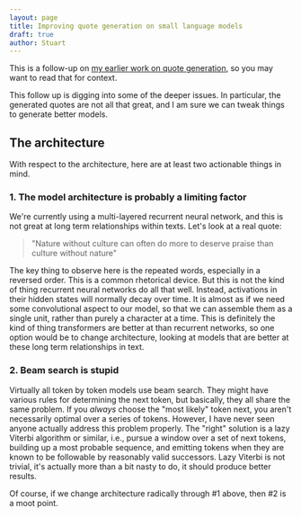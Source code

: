 ```yaml
---
layout: page
title: Improving quote generation on small language models
draft: true
author: Stuart
---
```


This is a follow-up on [my earlier work on quote generation](/projects/quotes), so you
may want to read that for context.

This follow up is digging into some of the deeper issues. In particular, the generated
quotes are not all that great, and I am sure we can tweak things to generate better 
models. 

## The architecture

With respect to the architecture, here are at least two actionable things in
mind.

### 1. The model architecture is probably a limiting factor

We're currently using a multi-layered recurrent neural network, and this is not
great at long term relationships within texts. Let's look at a real quote:

> "Nature without culture can often do more to deserve praise than culture without nature"

The key thing to observe here is the repeated words, especially in a reversed order. 
This is a common rhetorical device. But this is not the kind of thing recurrent neural 
networks do all that well. Instead, activations in their hidden states will normally
decay over time. It is almost as if we need some convolutional aspect to our model, so
that we can assemble them as a single unit, rather than purely a character at a time.
This is definitely the kind of thing transformers are better at than recurrent networks,
so one option would be to change architecture, looking at models that are better at these
long term relationships in text.

### 2. Beam search is stupid

Virtually all token by token models use beam search. They might have various rules 
for determining the next token, but basically, they all share the same problem. If you
*always* choose the "most likely" token next, you aren't necessarily optimal over a 
series of tokens. However, I have never seen anyone actually address this problem 
properly. The "right" solution is a lazy Viterbi algorithm or similar, i.e., pursue
a window over a set of next tokens, building up a most probable sequence, and emitting
tokens when they are known to be followable by reasonably valid successors. Lazy Viterbi
is not trivial, it's actually more than a bit nasty to do, it should produce better
results. 

Of course, if we change architecture radically through #1 above, then #2 is a moot point.